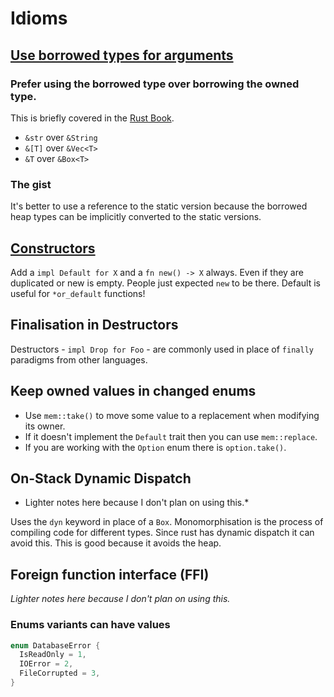 # Idioms

## [Use borrowed types for arguments](https://rust-unofficial.github.io/patterns/idioms/coercion-arguments.html)

### Prefer using the **borrowed type** over **borrowing the owned type**.

This is briefly covered in the [Rust Book](https://doc.rust-lang.org/book/ch04-03-slices.html#string-slices-as-parameters).

- `&str` over `&String`
- `&[T]` over `&Vec<T>`
- `&T` over `&Box<T>`

### The gist

It's better to use a reference to the static version because the borrowed heap types can be implicitly converted to the static versions.

## [Constructors](https://rust-unofficial.github.io/patterns/idioms/ctor.html)

Add a `impl Default for X` and a `fn new() -> X` always. Even if they are duplicated or new is empty. People just expected `new` to be there. Default is useful for `*or_default` functions!

## Finalisation in Destructors

Destructors - `impl Drop for Foo` - are commonly used in place of `finally` paradigms from other languages.

## Keep owned values in changed enums

- Use `mem::take()` to move some value to a replacement when modifying its owner.
- If it doesn't implement the `Default` trait then you can use `mem::replace`.
- If you are working with the `Option` enum there is `option.take()`.

## On-Stack Dynamic Dispatch

- Lighter notes here because I don't plan on using this.\*

Uses the `dyn` keyword in place of a `Box`. Monomorphisation is the process of compiling code for different types. Since rust has dynamic dispatch it can avoid this. This is good because it avoids the heap.

## Foreign function interface (FFI)

_Lighter notes here because I don't plan on using this._

### Enums variants can have values

```rs
enum DatabaseError {
  IsReadOnly = 1,
  IOError = 2,
  FileCorrupted = 3,
}
```
